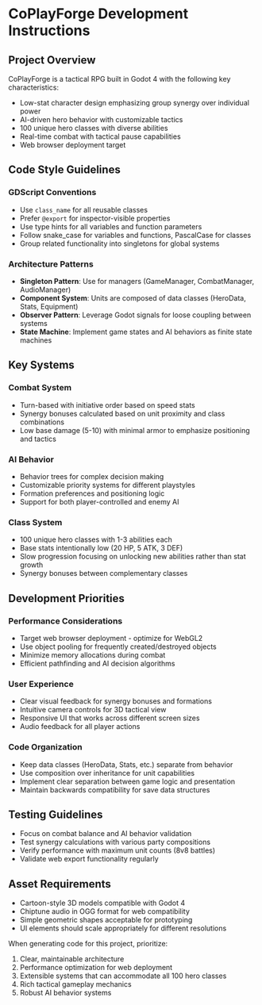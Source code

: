 <!-- Use this file to provide workspace-specific custom instructions to Copilot. For more details, visit https://code.visualstudio.com/docs/copilot/copilot-customization#_use-a-githubcopilotinstructionsmd-file -->

# CoPlayForge Development Instructions

## Project Overview
CoPlayForge is a tactical RPG built in Godot 4 with the following key characteristics:
- Low-stat character design emphasizing group synergy over individual power
- AI-driven hero behavior with customizable tactics
- 100 unique hero classes with diverse abilities
- Real-time combat with tactical pause capabilities
- Web browser deployment target

## Code Style Guidelines

### GDScript Conventions
- Use `class_name` for all reusable classes
- Prefer `@export` for inspector-visible properties
- Use type hints for all variables and function parameters
- Follow snake_case for variables and functions, PascalCase for classes
- Group related functionality into singletons for global systems

### Architecture Patterns
- **Singleton Pattern**: Use for managers (GameManager, CombatManager, AudioManager)
- **Component System**: Units are composed of data classes (HeroData, Stats, Equipment)
- **Observer Pattern**: Leverage Godot signals for loose coupling between systems
- **State Machine**: Implement game states and AI behaviors as finite state machines

## Key Systems

### Combat System
- Turn-based with initiative order based on speed stats
- Synergy bonuses calculated based on unit proximity and class combinations
- Low base damage (5-10) with minimal armor to emphasize positioning and tactics

### AI Behavior
- Behavior trees for complex decision making
- Customizable priority systems for different playstyles
- Formation preferences and positioning logic
- Support for both player-controlled and enemy AI

### Class System
- 100 unique hero classes with 1-3 abilities each
- Base stats intentionally low (20 HP, 5 ATK, 3 DEF)
- Slow progression focusing on unlocking new abilities rather than stat growth
- Synergy bonuses between complementary classes

## Development Priorities

### Performance Considerations
- Target web browser deployment - optimize for WebGL2
- Use object pooling for frequently created/destroyed objects
- Minimize memory allocations during combat
- Efficient pathfinding and AI decision algorithms

### User Experience
- Clear visual feedback for synergy bonuses and formations
- Intuitive camera controls for 3D tactical view
- Responsive UI that works across different screen sizes
- Audio feedback for all player actions

### Code Organization
- Keep data classes (HeroData, Stats, etc.) separate from behavior
- Use composition over inheritance for unit capabilities
- Implement clear separation between game logic and presentation
- Maintain backwards compatibility for save data structures

## Testing Guidelines
- Focus on combat balance and AI behavior validation
- Test synergy calculations with various party compositions
- Verify performance with maximum unit counts (8v8 battles)
- Validate web export functionality regularly

## Asset Requirements
- Cartoon-style 3D models compatible with Godot 4
- Chiptune audio in OGG format for web compatibility
- Simple geometric shapes acceptable for prototyping
- UI elements should scale appropriately for different resolutions

When generating code for this project, prioritize:
1. Clear, maintainable architecture
2. Performance optimization for web deployment
3. Extensible systems that can accommodate all 100 hero classes
4. Rich tactical gameplay mechanics
5. Robust AI behavior systems
